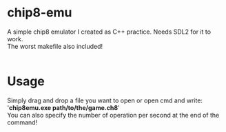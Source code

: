 # chip8-emu
A simple chip8 emulator I created as C++ practice. Needs SDL2 for it to work.<br>
The worst makefile also included!<br>
<br>
# Usage
Simply drag and drop a file you want to open or open cmd and write: <br>'**chip8emu.exe path/to/the/game.ch8**'<br>
You can also specify the number of operation per second at the end of the command!
